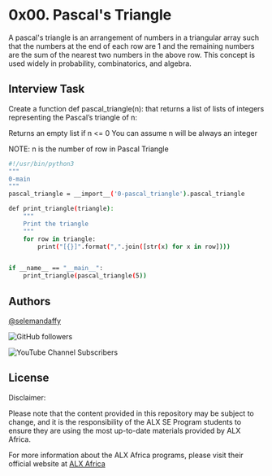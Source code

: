 
# 0x00. Pascal's Triangle

A pascal's triangle is an arrangement of numbers in a triangular array such that the numbers at the end of each row are 1 and the remaining numbers are the sum of the nearest two numbers in the above row. This concept is used widely in probability, combinatorics, and algebra.


## Interview Task

Create a function def pascal_triangle(n): that returns a list of lists of integers representing the Pascal’s triangle of n:

Returns an empty list if n <= 0
You can assume n will be always an integer

NOTE: n is the number of row in Pascal Triangle

```bash
#!/usr/bin/python3
"""
0-main
"""
pascal_triangle = __import__('0-pascal_triangle').pascal_triangle

def print_triangle(triangle):
    """
    Print the triangle
    """
    for row in triangle:
        print("[{}]".format(",".join([str(x) for x in row])))


if __name__ == "__main__":
    print_triangle(pascal_triangle(5))
```

## Authors

[@selemandaffy](https://www.github.com/daffix)

![GitHub followers](https://img.shields.io/github/followers/DaffiX)

![YouTube Channel Subscribers](https://img.shields.io/youtube/channel/subscribers/UC0TUPSakz3GnB4nmbN0RXKw)
## License
Disclaimer:

Please note that the content provided in this repository may be subject to change, and it is the responsibility of the ALX SE Program students to ensure they are using the most up-to-date materials provided by ALX Africa.

For more information about the ALX Africa programs, please visit their official website at [ALX Africa](https://www.alxafrica.com/)

